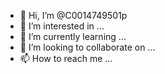 - 👋 Hi, I’m @C0014749501p
- 👀 I’m interested in ...
- 🌱 I’m currently learning ...
- 💞️ I’m looking to collaborate on ...
- 📫 How to reach me ...

<!---
C0014749501p/C0014749501p is a ✨ special ✨ repository because its `README.md` (this file) appears on your GitHub profile.
You can click the Preview link to take a look at your changes.
--->
